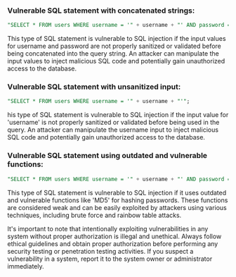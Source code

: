 ### Vulnerable SQL statement with concatenated strings:

``` sql
"SELECT * FROM users WHERE username = '" + username + "' AND password = '" + password + "'";
```
This type of SQL statement is vulnerable to SQL injection if the input values for username and password are not properly sanitized or validated before being concatenated into the query string. An attacker can manipulate the input values to inject malicious SQL code and potentially gain unauthorized access to the database.

### Vulnerable SQL statement with unsanitized input:

``` sql
"SELECT * FROM users WHERE username = '" + username + "'";
```
his type of SQL statement is vulnerable to SQL injection if the input value for 'username' is not properly sanitized or validated before being used in the query. An attacker can manipulate the username input to inject malicious SQL code and potentially gain unauthorized access to the database.

### Vulnerable SQL statement using outdated and vulnerable functions:

``` sql
"SELECT * FROM users WHERE username = '" + username + "' AND password = MD5('" + password + "')";
```
This type of SQL statement is vulnerable to SQL injection if it uses outdated and vulnerable functions like 'MD5' for hashing passwords. These functions are considered weak and can be easily exploited by attackers using various techniques, including brute force and rainbow table attacks.

It's important to note that intentionally exploiting vulnerabilities in any system without proper authorization is illegal and unethical. Always follow ethical guidelines and obtain proper authorization before performing any security testing or penetration testing activities. If you suspect a vulnerability in a system, report it to the system owner or administrator immediately.
